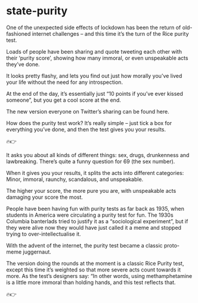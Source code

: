 # state-purity

One of the unexpected side effects of lockdown has been the return of old-fashioned internet challenges – and this time it’s the turn of the Rice purity test.

Loads of people have been sharing and quote tweeting each other with their ‘purity score’, showing how many immoral, or even unspeakable acts they’ve done.

It looks pretty flashy, and lets you find out just how morally you’ve lived your life without the need for any introspection.

At the end of the day, it’s essentially just “10 points if you’ve ever kissed someone”, but you get a cool score at the end.

The new version everyone on Twitter’s sharing can be found here.

How does the purity test work?
It’s really simple – just tick a box for everything you’ve done, and then the test gives you your results.

🔥👉 

It asks you about all kinds of different things: sex, drugs, drunkenness and lawbreaking. There’s quite a funny question for 69 (the sex number).

When it gives you your results, it splits the acts into different categories: Minor, immoral, raunchy, scandalous, and unspeakable.

The higher your score, the more pure you are, with unspeakable acts damaging your score the most.

People have been having fun with purity tests as far back as 1935, when students in America were circulating a purity test for fun. The 1930s Columbia banterlads tried to justify it as a “sociological experiment”, but if they were alive now they would have just called it a meme and stopped trying to over-intellectualise it.

With the advent of the internet, the purity test became a classic proto-meme juggernaut.

The version doing the rounds at the moment is a classic Rice Purity test, except this time it’s weighted so that more severe acts count towards it more. As the test’s designers say: “In other words, using methamphetamine is a little more immoral than holding hands, and this test reflects that.

🔥👉 


